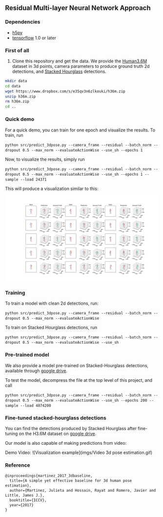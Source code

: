 ## Residual Multi-layer Neural Network Approach





### Dependencies

* [h5py](http://www.h5py.org/)
* [tensorflow](https://www.tensorflow.org/) 1.0 or later

### First of all
1. Clone this repository and get the data. We provide the [Human3.6M](http://vision.imar.ro/human3.6m/description.php) dataset in 3d points, camera parameters to produce ground truth 2d detections, and [Stacked Hourglass](https://github.com/anewell/pose-hg-demo) detections.

```bash
mkdir data
cd data
wget https://www.dropbox.com/s/e35qv3n6zlkouki/h36m.zip
unzip h36m.zip
rm h36m.zip
cd ..
```

### Quick demo

For a quick demo, you can train for one epoch and visualize the results. To train, run

`python src/predict_3dpose.py --camera_frame --residual --batch_norm --dropout 0.5 --max_norm --evaluateActionWise --use_sh --epochs 1`



Now, to visualize the results, simply run

`python src/predict_3dpose.py --camera_frame --residual --batch_norm --dropout 0.5 --max_norm --evaluateActionWise --use_sh --epochs 1 --sample --load 24371`

This will produce a visualization similar to this:

![Visualization example](imgs/experiment.png)

### Training

To train a model with clean 2d detections, run:

<!-- `python src/predict_3dpose.py --camera_frame --residual` -->
`python src/predict_3dpose.py --camera_frame --residual --batch_norm --dropout 0.5 --max_norm --evaluateActionWise`


To train on Stacked Hourglass detections, run

`python src/predict_3dpose.py --camera_frame --residual --batch_norm --dropout 0.5 --max_norm --evaluateActionWise --use_sh`



### Pre-trained model

We also provide a model pre-trained on Stacked-Hourglass detections, available through [google drive](https://drive.google.com/file/d/0BxWzojlLp259MF9qSFpiVjl0cU0/view?usp=sharing).

To test the model, decompress the file at the top level of this project, and call

`python src/predict_3dpose.py --camera_frame --residual --batch_norm --dropout 0.5 --max_norm --evaluateActionWise --use_sh --epochs 200 --sample --load 4874200`

### Fine-tuned stacked-hourglass detections

You can find the detections produced by Stacked Hourglass after fine-tuning on the H3.6M dataset on [google drive](https://drive.google.com/open?id=0BxWzojlLp259S2FuUXJ6aUNxZkE).


Our model is also capable of making predictions from video:

Demo Video:
![Visualization example](imgs/Video 3d pose estimation.gif)

### Reference


```
@inproceedings{martinez_2017_3dbaseline,
  title={A simple yet effective baseline for 3d human pose estimation},
  author={Martinez, Julieta and Hossain, Rayat and Romero, Javier and Little, James J.},
  booktitle={ICCV},
  year={2017}
}
```


